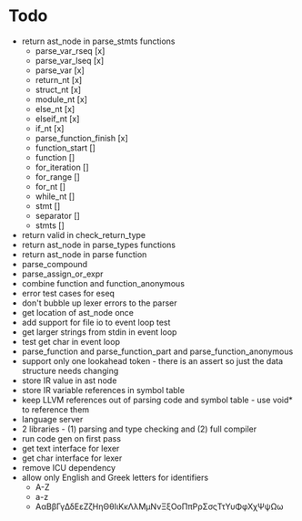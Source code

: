 # Todo
* return ast_node in parse_stmts functions
  * parse_var_rseq [x]
  * parse_var_lseq [x]
  * parse_var [x]
  * return_nt [x]
  * struct_nt [x]
  * module_nt [x]
  * else_nt [x]
  * elseif_nt [x]
  * if_nt [x]
  * parse_function_finish [x]
  * function_start []
  * function []
  * for_iteration []
  * for_range []
  * for_nt []
  * while_nt []
  * stmt []
  * separator []
  * stmts []
* return valid in check_return_type
* return ast_node in parse_types functions
* return ast_node in parse function
* parse_compound
* parse_assign_or_expr
* combine function and function_anonymous
* error test cases for eseq
* don't bubble up lexer errors to the parser
* get location of ast_node once
* add support for file io to event loop test
* get larger strings from stdin in event loop
* test get char in event loop
* parse_function and parse_function_part and parse_function_anonymous
* support only one lookahead token - there is an assert so just the data structure needs changing
* store IR value in ast node
* store IR variable references in symbol table
* keep LLVM references out of parsing code and symbol table - use void* to reference them
* language server
* 2 libraries - (1) parsing and type checking and (2) full compiler
* run code gen on first pass
* get text interface for lexer
* get char interface for lexer
* remove ICU dependency
* allow only English and Greek letters for identifiers
  * A-Z
  * a-z
  * ΑαΒβΓγΔδΕεΖζΗηΘθΙιΚκΛλΜμΝνΞξΟοΠπΡρΣσςΤτΥυΦφΧχΨψΩω
